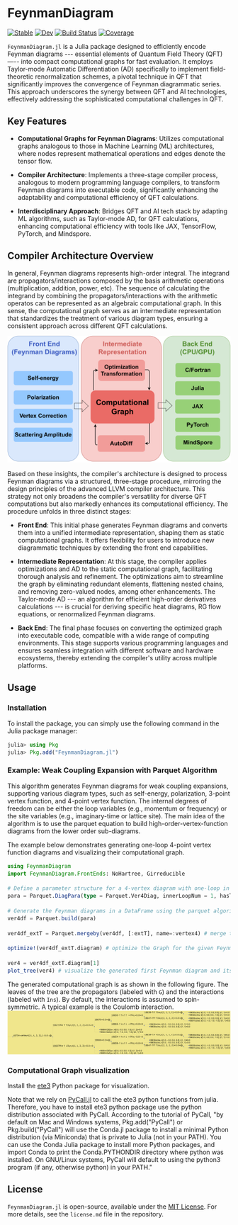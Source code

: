 # FeynmanDiagram

[![Stable](https://img.shields.io/badge/docs-stable-blue.svg)](https://numericalEFT.github.io/FeynmanDiagram.jl/stable)
[![Dev](https://img.shields.io/badge/docs-dev-blue.svg)](https://numericalEFT.github.io/FeynmanDiagram.jl/dev)
[![Build Status](https://github.com/numericalEFT/FeynmanDiagram.jl/workflows/CI/badge.svg)](https://github.com/numericalEFT/FeynmanDiagram.jl/actions)
[![Coverage](https://codecov.io/gh/numericalEFT/FeynmanDiagram.jl/branch/master/graph/badge.svg)](https://codecov.io/gh/numericalEFT/FeynmanDiagram.jl)

`FeynmanDiagram.jl` is a Julia package designed to efficiently encode Feynman diagrams --- essential elements of Quantum Field Theory (QFT) —-- into compact computational graphs for fast evaluation. It employs Taylor-mode Automatic Differentiation (AD) specifically to implement field-theoretic renormalization schemes, a pivotal technique in QFT that significantly improves the convergence of Feynman diagrammatic series. This approach underscores the synergy between QFT and AI technologies, effectively addressing the sophisticated computational challenges in QFT.

## Key Features

- **Computational Graphs for Feynman Diagrams**: Utilizes computational graphs analogous to those in Machine Learning (ML) architectures, where nodes represent mathematical operations and edges denote the tensor flow.
  
- **Compiler Architecture**: Implements a three-stage compiler process, analogous to modern programming language compilers, to transform Feynman diagrams into executable code, significantly enhancing the adaptability and computational efficiency of QFT calculations.

- **Interdisciplinary Approach**: Bridges QFT and AI tech stack by adapting ML algorithms, such as Taylor-mode AD, for QFT calculations, enhancing computational efficiency with tools like JAX, TensorFlow, PyTorch, and Mindspore.

## Compiler Architecture Overview

In general, Feynman diagrams represents high-order integral. The integrand are propagators/interactions composed by the basis arithmetic operations (multiplication, addition, power, etc). The sequence of calculating the integrand by combining the propagators/interactions with the arithmetic operatos can be represented as an algebraic computational graph. In this sense, the computational graph serves as an intermediate representation that standardizes the treatment of various diagram types, ensuring a consistent approach across different QFT calculations.

![infrastructure](assets/diagram_compiler.svg?raw=true "Compiler Infrastructure")

Based on these insights, the compiler's architecture is designed to process Feynman diagrams via a structured, three-stage procedure, mirroring the design principles of the advanced LLVM compiler architecture. This strategy not only broadens the compiler's versatility for diverse QFT computations but also markedly enhances its computational efficiency. The procedure unfolds in three distinct stages:

- **Front End**: This initial phase generates Feynman diagrams and converts them into a unified intermediate representation, shaping them as static computational graphs. It offers flexibility for users to introduce new diagrammatic techniques by extending the front end capabilities.

- **Intermediate Representation**: At this stage, the compiler applies optimizations and AD to the static computational graph, facilitating thorough analysis and refinement. The optimizations aim to streamline the graph by eliminating redundant elements, flattening nested chains, and removing zero-valued nodes, among other enhancements. The Taylor-mode AD --- an algorithm for efficient high-order derivatives calculations --- is crucial for deriving specific heat diagrams, RG flow equations, or renormalized Feynman diagrams.

- **Back End**: The final phase focuses on converting the optimized graph into executable code, compatible with a wide range of computing environments. This stage supports various programming languages and ensures seamless integration with different software and hardware ecosystems, thereby extending the compiler's utility across multiple platforms.

## Usage

### Installation

To install the package, you can simply use the following command in the Julia package manager:

```julia
julia> using Pkg
julia> Pkg.add("FeynmanDiagram.jl")
```

### Example: Weak Coupling Expansion with Parquet Algorithm

This algorithm generates Feynman diagrams for weak coupling expansions, supporting various diagram types, such as self-energy, polarization, 3-point vertex function, and 4-point vertex function. The internal degrees of freedom can be either the loop variables (e.g., momentum or frequency) or the site variables (e.g., imaginary-time or lattice site). The main idea of the algorithm is to use the parquet equation to build high-order-vertex-function diagrams from the lower order sub-diagrams. 

The example below demonstrates generating one-loop 4-point vertex function diagrams and visualizing their computational graph.

```julia
using FeynmanDiagram
import FeynmanDiagram.FrontEnds: NoHartree, Girreducible

# Define a parameter structure for a 4-vertex diagram with one-loop in the momentum and the imaginary-time representation. Require the diagrams to be green's function irreducible.
para = Parquet.DiagPara(type = Parquet.Ver4Diag, innerLoopNum = 1, hasTau = true, filter=[NoHartree, Girreducible,])

# Generate the Feynman diagrams in a DataFrame using the parquet algorithm. `ver4df` is a DataFrame containing fields :response, :type, :extT, :diagram, and :hash.
ver4df = Parquet.build(para) 

ver4df_extT = Parquet.mergeby(ver4df, [:extT], name=:vertex4) # merge the Feynman diagrams in a DataFrame with the same `extT` field.

optimize!(ver4df_extT.diagram) # optimize the Graph for the given Feynman diagrams.

ver4 = ver4df_extT.diagram[1]
plot_tree(ver4) # visualize the generated first Feynman diagram and its computational graph using ete3.
```

The generated computational graph is as shown in the following figure. The leaves of the tree are the propagators (labeled with `G`) and the interactions (labeled with `Ins`). By default, the interactions is assumed to spin-symmetric. A typical example is the Coulomb interaction.
![tree](assets/ver4_ete3.svg?raw=true "Diagram Tree")

### Computational Graph visualization
Install the [ete3](http://etetoolkit.org/) Python package for visualization.

Note that we rely on [PyCall.jl](https://github.com/JuliaPy/PyCall.jl) to call the ete3 python functions from julia. Therefore, you have to install ete3 python package use the python distribution associated with PyCall. According to the tutorial of PyCall, "by default on Mac and Windows systems, Pkg.add("PyCall") or Pkg.build("PyCall") will use the Conda.jl package to install a minimal Python distribution (via Miniconda) that is private to Julia (not in your PATH). You can use the Conda Julia package to install more Python packages, and import Conda to print the Conda.PYTHONDIR directory where python was installed. On GNU/Linux systems, PyCall will default to using the python3 program (if any, otherwise python) in your PATH."

## License
`FeynmanDiagram.jl` is open-source, available under the [MIT License](https://opensource.org/licenses/MIT). For more details, see the `license.md` file in the repository.